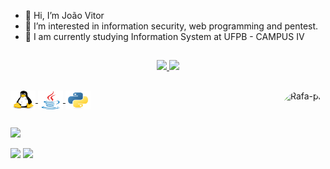 - 👋 Hi, I’m João Vitor 
- 👀 I’m interested in information security, web programming and pentest.
- 🌱 I am currently studying Information System at UFPB - CAMPUS IV

##

<div align="center">
  <a href="https://github.com/JVKANAN">
  <img height="180em" src="https://github-readme-stats.vercel.app/api?username=JVKANAN&show_icons=true&theme=merko&include_all_commits=true&count_private=true"/>
  <img height="180em" src="https://github-readme-stats.vercel.app/api/top-langs/?username=JVKANAN&layout=compact&langs_count=7&theme=merko"/>
</div>
  
##
<div> 

  <img align="center" alt="Rafa-Python" height="30" width="40" src="https://raw.githubusercontent.com/devicons/devicon/master/icons/linux/linux-original.svg">
  <img align="center" alt="Rafa-Python" height="30" width="40" src="https://raw.githubusercontent.com/devicons/devicon/master/icons/java/java-original.svg">
  <img align="center" alt="Rafa-Python" height="30" width="40" src="https://raw.githubusercontent.com/devicons/devicon/master/icons/python/python-original.svg">

  

<img align="right" alt="Rafa-pic" height="130" style="border-radius:60px;" src="https://i.imgur.com/LeSO9Lt.gif">


</div>
  
##

<div>
    <a href="https://instagram.com/vit6fr.py" target="_blank"><img src="https://img.shields.io/badge/-Instagram-%23E4405F?style=for-the-badge&logo=instagram&logoColor=white" target="_blank"></a>
  
  <a href="https://discord.gg/João Vitor_#6363" target="_blank"><img src="https://img.shields.io/badge/Discord-7289DA?style=for-the-badge&logo=discord&logoColor=white" target="_blank"></a>
  <a href="https://www.linkedin.com/in/jo%C3%A3o-vitor-JK/" target="_blank"><img src="https://img.shields.io/badge/LinkedIn-0077B5?style=for-the-badge&logo=linkedin&logoColor=white" target="_blank"></a>
</div>
